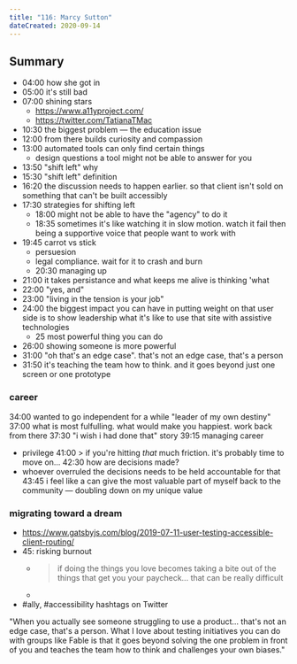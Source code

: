 ```yaml
---
title: "116: Marcy Sutton"
dateCreated: 2020-09-14
---
```


## Summary

* 04:00 how she got in
* 05:00 it's still bad
* 07:00 shining stars
  * https://www.a11yproject.com/
  * https://twitter.com/TatianaTMac
* 10:30 the biggest problem — the education issue
* 12:00 from there builds curiosity and compassion
* 13:00 automated tools can only find certain things
  * design questions a tool might not be able to answer for you
* 13:50 "shift left" why
* 15:30 "shift left" definition
* 16:20 the discussion needs to happen earlier. so that client isn't sold on something that can't be built accessibly
* 17:30 strategies for shifting left
  * 18:00 might not be able to have the "agency" to do it
  * 18:35 sometimes it's like watching it in slow motion. watch it fail then being a supportive voice that people want to work with
* 19:45 carrot vs stick
  * persuesion
  * legal compliance. wait for it to crash and burn
  * 20:30 managing up
* 21:00 it takes persistance and what keeps me alive is thinking 'what 
* 22:00 "yes, and"
* 23:00 "living in the tension is your job"
* 24:00 the biggest impact you can have in putting weight on that user side is to show leadership what it's like to use that site with assistive technologies
  * 25 most powerful thing you can do
* 26:00 showing someone is more powerful
* 31:00 "oh that's an edge case". that's not an edge case, that's a person
* 31:50 it's teaching the team how to think. and it goes beyond just one screen or one prototype

### career

34:00 wanted to go independent for a while "leader of my own destiny"
37:00 what is most fulfulling. what would make you happiest. work back from there
37:30 "i wish i had done that" story
39:15 managing career
  * privilege
41:00 > if you're hitting *that* much friction. it's probably time to move on...
42:30 how are decisions made?
  * whoever overruled the decisions needs to be held accountable for that
43:45 i feel like a can give the most valuable part of myself back to the community — doubling down on my unique value

### migrating toward a dream
* https://www.gatsbyjs.com/blog/2019-07-11-user-testing-accessible-client-routing/
* 45: risking burnout
  * > if doing the things you love becomes taking a bite out of the things that get you your paycheck... that can be really difficult
  * 
* #ally, #accessibility hashtags on Twitter


"When you actually see someone struggling to use a product… that's not an edge case, that's a person. What I love about testing initiatives you can do with groups like Fable is that it goes beyond solving the one problem in front of you and teaches the team how to think and challenges your own biases."
